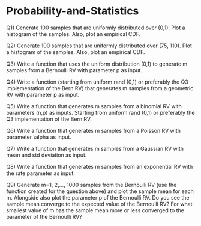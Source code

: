 # Probability-and-Statistics

Q1) Generate 100 samples that are uniformly distributed over (0,1). Plot a histogram of the samples. Also, plot an empirical CDF.

Q2) Generate 100 samples that are uniformly distributed over (75, 110). Plot a histogram of the samples. Also, plot an empirical CDF.

Q3) Write a function that uses the uniform distribution (0,1) to generate m samples from a Bernoulli RV with parameter p as input.

Q4) Write a function (starting from uniform rand (0,1) or preferably the Q3 implementation of the Bern RV) that generates m samples from a geometric RV with parameter p as input.

Q5) Write a function that generates m samples from a binomial RV with parameters (n,p) as inputs. Starting from uniform rand (0,1) or preferably the Q3 implementation of the Bern RV.

Q6) Write a function that generates m samples from a Poisson RV with parameter \alpha as input.

Q7) Write a function that generates m samples from a Gaussian RV with mean and std deviation as input.

Q8) Write a function that generates m samples from an exponential RV with the rate parameter as input.

Q9) Generate m=1, 2,..., 1000 samples from the Bernoulli RV (use the function created for the question above) and plot the sample mean for each m. Alongside also plot the parameter p of the Bernoulli RV. Do you see the sample mean converge to the expected value of the Bernoulli RV? For what smallest value of m has the sample mean more or less converged to the parameter of the Bernoulli RV?
